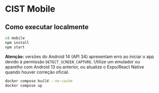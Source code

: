 # CIST Mobile




## Como executar localmente

```bash
cd mobile
npm install
npm start
```

**Atenção:** versões do Android 14 (API 34) apresentam erro ao iniciar o app
devido à permissão `DETECT_SCREEN_CAPTURE`. Utilize um emulador ou aparelho
com Android 13 ou anterior, ou atualize o Expo/React Native quando houver
correção oficial.


```bash
docker compose build --no-cache
docker compose up
```
